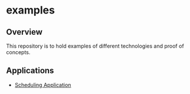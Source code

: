 # examples

## Overview

This repository is to hold examples of different technologies and proof of concepts.

## Applications

- [Scheduling Application](scheduler/README.md)
